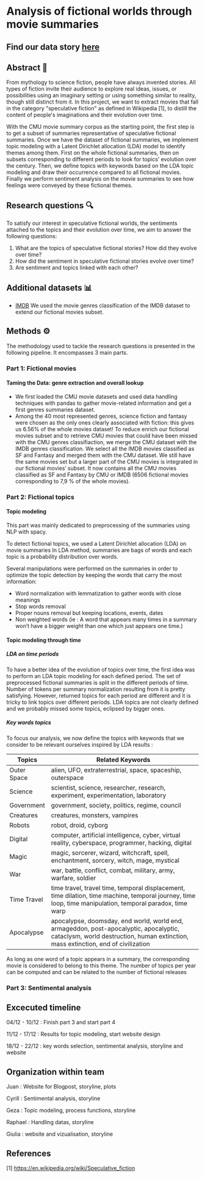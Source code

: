# Analysis of fictional worlds through movie summaries

## Find our data story [here](https://giulia0402.github.io/)

## Abstract 📜
From mythology to science fiction, people have always invented stories. All types of fiction invite their audience to explore real ideas, issues, or possibilities using an imaginary setting or using something similar to reality, though still distinct from it. In this project, we want to extract movies that fall in the category "speculative fiction" as defined in Wikipedia [1], to distill the content of people's imaginations and their evolution over time.

With the CMU movie summary corpus as the starting point, the first step is to get a subset of summaries representative of speculative fictional summaries. Once we have the dataset of fictional summaries, we implement topic modeling with a Latent Dirichlet allocation (LDA) model to identify themes among them. First on the whole fictional summaries, then on subsets corresponding to different periods to look for topics’ evolution over the century.
Then, we define topics with keywords based on the LDA topic modeling and draw their occurrence compared to all fictional movies.
Finally we perform sentiment analysis on the movie summaries to see how feelings were conveyed by these fictional themes. 

## Research questions 🔍

To satisfy our interest in speculative fictional worlds, the sentiments attached to the topics and their evolution over time, we aim to answer the following questions:
1. What are the topics of speculative fictional stories? How did they evolve over time?   
2. How did the sentiment in speculative fictional stories evolve over time?   
3. Are sentiment and topics linked with each other?   


## Additional datasets 📊

* [IMDB](https://developer.imdb.com/non-commercial-datasets/) We used the movie genres classification of the IMDB dataset to extend our fictional movies subset.


## Methods ⚙️

The methodology used to tackle the research questions is presented in the following pipeline. It encompasses 3 main parts.

### **Part 1: Fictional movies**

#### Taming the Data: genre extraction and overall lookup
* We first loaded the CMU movie datasets and used data handling techniques with pandas to gather movie-related information and get a first genres summaries dataset.
* Among the 40 most represented genres, science fiction and fantasy were chosen as the only ones clearly associated with fiction: this gives us 6.56% of the whole movies dataset!
To reduce enrich our fictional movies subset and to retrieve CMU movies that could have been missed with the CMU genres classifiaction, we merge the CMU dataset with the IMDB genres classification. We select all the IMDB movies classified as SF and Fantasy and merged them with the CMU dataset. We still have the same movies set but a larger part of the CMU movies is integrated in our fictional movies’ subset. It now contains all the CMU movies classified as SF and Fantasy by CMU or IMDB (6506 fictional movies corresponding to 7,9 % of the whole movies).

### **Part 2: Fictional topics**

#### Topic modeling 

This part was mainly dedicated to preprocessing of the summaries using NLP with spacy.

To detect fictional topics, we used a Latent Dirichlet allocation (LDA) on movie summaries 
In LDA method, summaries are bags of words and each topic is a probability distribution over words.

Several manipulations were performed on the summaries in order to optimize the topic detection by keeping the words that carry the most information:
* Word normalization with lemmatization to gather words with close meanings
* Stop words removal   
* Proper nouns removal but keeping locations, events, dates
* Non weighted words (ie : A word that appears many times in a summary won’t have a bigger weight than one which just appears one time.)


#### Topic modeling through time

##### LDA on time periods 
To have a better idea of the evolution of topics over time, the first idea was to perform an LDA topic modeling for each defined period. 
The set of preprocessed fictional summaries is split in the different periods of time. Number of tokens per summary normalization resulting from it is pretty satisfying.
However, returned topics for each period are different and it is tricky to link topics over different periods. 
LDA topics are not clearly defined and we probably missed some topics, eclipsed by bigger ones. 

##### Key words topics
To focus our analysis, we now define the topics with keywords that we consider to be relevant ourselves inspired by LDA results : 

| Topics           | Related Keywords                                            |
|------------------|-------------------------------------------------------------|
| Outer Space      | alien, UFO, extraterrestrial, space, spaceship, outerspace   |
| Science          | scientist, science, researcher, research, experiment, experimentation, laboratory |
| Government       | government, society, politics, regime, council               |
| Creatures        | creatures, monsters, vampires                                |
| Robots           | robot, droid, cyborg                                         |
| Digital          | computer, artificial intelligence, cyber, virtual reality, cyberspace, programmer, hacking, digital |
| Magic            | magic, sorcerer, wizard, witchcraft, spell, enchantment, sorcery, witch, mage, mystical |
| War              | war, battle, conflict, combat, military, army, warfare, soldier |
| Time Travel      | time travel, travel time, temporal displacement, time dilation, time machine, temporal journey, time loop, time manipulation, temporal paradox, time warp |
| Apocalypse       | apocalypse, doomsday, end world, world end, armageddon, post-apocalyptic, apocalyptic, cataclysm, world destruction, human extinction, mass extinction, end of civilization |


As long as one word of a topic appears in a summary, the corresponding movie is considered to belong to this theme. The number of  topics per year can be computed and can be related to the number of fictional releases

### **Part 3: Sentimental analysis**




## Excecuted timeline

04/12 - 10/12 : Finish part 3 and start part 4

11/12 - 17/12 : Results for topic modeling, start website design

18/12 - 22/12 : key words selection, sentimental analysis,  storyline and website


## Organization within team

Juan  : Website for Blogpost, storyline, plots

Cyrill : Sentimental analysis, storyline

Geza : Topic modeling, process functions, storyline

Raphael : Handling datas, storyline

Giulia : website and vizualisation, storyline


## References
[1] https://en.wikipedia.org/wiki/Speculative_fiction

